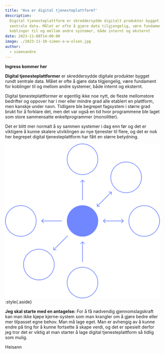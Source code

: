 ```yaml
---
title: 'Hva er digital tjenesteplattform?'
description:
  Digital tjenesteplattform er skreddersydde digitalt produkter bygget rundt
  sentrale data. Målet er ofte å gjøre data tilgjengelig, være fundament for
  koblinger til og mellom andre systemer, både internt og eksternt
date: 2023-11-08T14:00:00
image: ./2023-11-10-simen-a-w-olsen.jpg
author:
  - simenandre
---
```


**Ingress kommer her**

**Digital tjenesteplattformer** er skreddersydde digitale produkter bygget rundt
sentrale data. Målet er ofte å gjøre data tilgjengelig, være fundament for
koblinger til og mellom andre systemer, både internt og eksternt.

Digital tjenesteplattformer er egentlig ikke noe nytt, de fleste mellomstore
bedrifter og oppover har i mer eller mindre grad alle etablert en plattform, men
kanskje under navn. Tidligere ble begrepet fagsystem i større grad brukt for å
forklare det, men det var også en tid hvor programmene ble laget som store
sammensatte enkeltprogrammer (monolitter).

Det er blitt mer normalt å sy sammen systemer i dag enn før og det er viktigere
å kunne skalere utviklingen av nye tjenester til flere, og det er nok her
begrepet digital tjenesteplattform har fått en større betydning.

![Figur som viser prikker som peker mot en sentral prikk](./service-figure.svg 'Figuren illustrerer en sentral plattform som andre produkter er koblet med'):style{.aside}

**Jeg skal starte med en antagelse:** For å få nødvendig gjennomslagskraft kan man
ikke kjøpe kjerne-system som man krangler om å gjøre bedre eller mer tilpasset
egne behov. Man må lage eget. Man er avhengig av å kunne endre på ting for å
kunne fortsette å skape verdi, og det er spesielt derfor jeg tror det er viktig
at man starter å lage digital tjenesteplattform så tidlig som mulig.

Heisann
